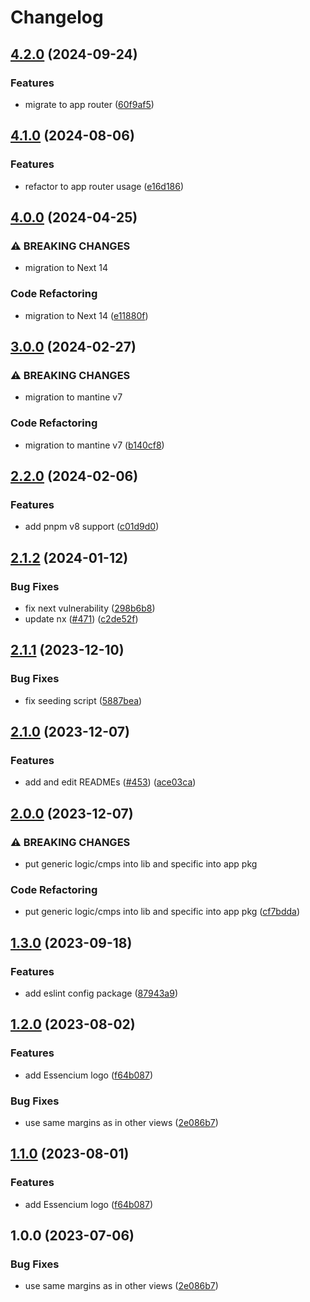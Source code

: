 # Changelog

## [4.2.0](https://github.com/Frachtwerk/essencium-frontend/compare/essencium-docs-v4.1.0...essencium-docs-v4.2.0) (2024-09-24)


### Features

* migrate to app router ([60f9af5](https://github.com/Frachtwerk/essencium-frontend/commit/60f9af5e6f0e56c597b8a06a5e588138f1f2600f))

## [4.1.0](https://github.com/Frachtwerk/essencium-frontend/compare/essencium-docs-v4.0.0...essencium-docs-v4.1.0) (2024-08-06)


### Features

* refactor to app router usage ([e16d186](https://github.com/Frachtwerk/essencium-frontend/commit/e16d186863fadc7d1043bbf65d7b7e6e6f980b96))

## [4.0.0](https://github.com/Frachtwerk/essencium-frontend/compare/essencium-docs-v3.0.0...essencium-docs-v4.0.0) (2024-04-25)


### ⚠ BREAKING CHANGES

* migration to Next 14

### Code Refactoring

* migration to Next 14 ([e11880f](https://github.com/Frachtwerk/essencium-frontend/commit/e11880fbba739b61c4b91391edcb52d825c8eedc))

## [3.0.0](https://github.com/Frachtwerk/essencium-frontend/compare/essencium-docs-v2.2.0...essencium-docs-v3.0.0) (2024-02-27)


### ⚠ BREAKING CHANGES

* migration to mantine v7

### Code Refactoring

* migration to mantine v7 ([b140cf8](https://github.com/Frachtwerk/essencium-frontend/commit/b140cf8c7428e43d314ff3e459b9d0f72352eef5))

## [2.2.0](https://github.com/Frachtwerk/essencium-frontend/compare/essencium-docs-v2.1.2...essencium-docs-v2.2.0) (2024-02-06)


### Features

* add pnpm v8 support ([c01d9d0](https://github.com/Frachtwerk/essencium-frontend/commit/c01d9d09890eb512c7de933ce417e636ccb68b07))

## [2.1.2](https://github.com/Frachtwerk/essencium-frontend/compare/essencium-docs-v2.1.1...essencium-docs-v2.1.2) (2024-01-12)


### Bug Fixes

* fix next vulnerability ([298b6b8](https://github.com/Frachtwerk/essencium-frontend/commit/298b6b80e1bb9d6c288146d734ee617c6ce97602))
* update nx ([#471](https://github.com/Frachtwerk/essencium-frontend/issues/471)) ([c2de52f](https://github.com/Frachtwerk/essencium-frontend/commit/c2de52f0d6e232a8f0c31788e8c2398d582576a9))

## [2.1.1](https://github.com/Frachtwerk/essencium-frontend/compare/essencium-docs-v2.1.0...essencium-docs-v2.1.1) (2023-12-10)


### Bug Fixes

* fix seeding script ([5887bea](https://github.com/Frachtwerk/essencium-frontend/commit/5887bea1bb7d4900087c4e6854fd3862c505ad96))

## [2.1.0](https://github.com/Frachtwerk/essencium-frontend/compare/essencium-docs-v2.0.0...essencium-docs-v2.1.0) (2023-12-07)


### Features

* add and edit READMEs ([#453](https://github.com/Frachtwerk/essencium-frontend/issues/453)) ([ace03ca](https://github.com/Frachtwerk/essencium-frontend/commit/ace03cab63e0cfe8a39d0f4322b1ba60b6e225ba))

## [2.0.0](https://github.com/Frachtwerk/essencium-frontend/compare/essencium-docs-v1.3.0...essencium-docs-v2.0.0) (2023-12-07)


### ⚠ BREAKING CHANGES

* put generic logic/cmps into lib and specific into app pkg

### Code Refactoring

* put generic logic/cmps into lib and specific into app pkg ([cf7bdda](https://github.com/Frachtwerk/essencium-frontend/commit/cf7bdda943074ad7631370add1150c69e99114d1))

## [1.3.0](https://github.com/Frachtwerk/essencium-frontend/compare/essencium-docs-v1.2.0...essencium-docs-v1.3.0) (2023-09-18)


### Features

* add eslint config package ([87943a9](https://github.com/Frachtwerk/essencium-frontend/commit/87943a9e7e887d5c964d45b222046a4979362e43))

## [1.2.0](https://github.com/Frachtwerk/essencium-frontend/compare/essencium-docs-v1.1.0...essencium-docs-v1.2.0) (2023-08-02)


### Features

* add Essencium logo ([f64b087](https://github.com/Frachtwerk/essencium-frontend/commit/f64b0871e76f144a429463886069bd82f8d04f44))


### Bug Fixes

* use same margins as in other views ([2e086b7](https://github.com/Frachtwerk/essencium-frontend/commit/2e086b7379c713fb04f717f1c87f2a5707977628))

## [1.1.0](https://github.com/Frachtwerk/essencium-frontend/compare/essencium-docs-v1.0.0...essencium-docs-v1.1.0) (2023-08-01)


### Features

* add Essencium logo ([f64b087](https://github.com/Frachtwerk/essencium-frontend/commit/f64b0871e76f144a429463886069bd82f8d04f44))

## 1.0.0 (2023-07-06)


### Bug Fixes

* use same margins as in other views ([2e086b7](https://github.com/Frachtwerk/essencium-frontend/commit/2e086b7379c713fb04f717f1c87f2a5707977628))
